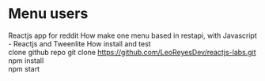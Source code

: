 # Menu users
Reactjs app for reddit
How make one menu based in restapi, with Javascript - Reactjs and Tweenlite
How install and test  
clone github repo  git clone https://github.com/LeoReyesDev/reactjs-labs.git   
npm install    
npm start   

